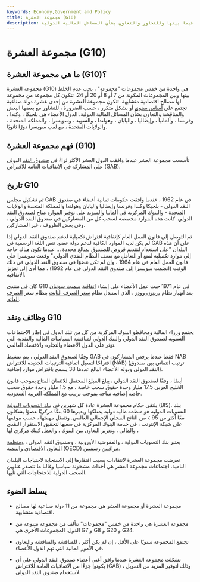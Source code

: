 ```yaml
---
keywords: Economy,Government and Policy
title: مجموعة العشرة (G10)
description: مجموعة العشر هي مجموعة من إحدى عشرة دولة صناعية تجتمع على أساس سنوي للتشاور فيما بينها وللتحاور والتعاون بشأن المسائل المالية الدولية.
---
```


# مجموعة العشرة (G10)
## ما هي مجموعة العشرة (G10)؟

مجموعة العشرة (G10) هي واحدة من خمس مجموعات "مجموعة" ، يجب عدم الخلط بينها وبين المجموعات المكونة من 7 أو 8 أو 20 أو 24. تتكون كل مجموعة من مجموعة لها مصالح اقتصادية متشابهة. تتكون مجموعة العشرة من إحدى عشرة دولة صناعية تجتمع على [أساس سنوي](/annual-basis) أو بشكل متكرر ، حسب الضرورة ، للتشاور مع بعضها البعض والمناقشة والتعاون بشأن المسائل المالية الدولية. الدول الأعضاء هي بلجيكا ، وكندا ، وفرنسا ، وألمانيا ، وإيطاليا ، واليابان ، وهولندا ، والسويد ، وسويسرا ، والمملكة المتحدة ، والولايات المتحدة ، مع لعب سويسرا دورًا ثانويًا.

## فهم مجموعة العشرة (G10)

تأسست مجموعة العشر عندما وافقت الدول العشر الأكثر ثراءً في [صندوق النقد](/imf) الدولي على المشاركة في الاتفاقيات العامة للاقتراض (GAB).

## تاريخ G10

تم تشكيل مجلس GAB في عام 1962 ، عندما وافقت حكومات ثمانية أعضاء في صندوق النقد الدولي - بلجيكا وكندا وفرنسا وإيطاليا واليابان وهولندا والمملكة المتحدة والولايات المتحدة - والبنوك المركزية في ألمانيا والسويد على توفير الموارد متاح لصندوق النقد الدولي. كانت هذه الموارد مخصصة لسحب كل من المشاركين في صندوق النقد الدولي ، وفي بعض الظروف ، غير المشاركين.

تم التوصل إلى قانون العمل العام كإتفاقية اقتراض تكميلية لدعم صندوق النقد الدولي إذا لم يكن لديه الموارد الكافية لدعم دولة عضو. تنص اللغة الرسمية في GAB على أن هذه البلدان "على استعداد لتقديم قروض للصندوق بمبالغ محددة ... عندما تكون هناك حاجة إلى موارد تكميلية لمنع أو التعامل مع ضعف النظام النقدي الدولي." وقعت سويسرا على قانون العمل العام في عام 1964 ، وإن لم تكن عضوًا في صندوق النقد الدولي في ذلك الوقت (انضمت سويسرا إلى صندوق النقد الدولي في عام 1992) ، مما أدى إلى تعزيز الاتفاقية.

كان في منتدى G10 في عام 1971 حيث عمل الأعضاء على إنشاء [اتفاقية](/smithsonian-agreement) [سميث سونيان](/smithsonian-agreement) بعد انهيار نظام [بريتون وودز](/brettonwoodsagreement) ، الذي استبدل نظام [سعر الصرف الثابت](/fixedexchangerate) بنظام سعر [الصرف العائم](/floatingexchangerate).

## وظائف ونقد G10

يجتمع وزراء المالية ومحافظو البنوك المركزية من كل من تلك الدول في إطار الاجتماعات السنوية لصندوق النقد الدولي والبنك الدولي لمناقشة السياسات المالية والنقدية التي تؤثر على الدول الأعضاء والتجارة والاقتصاد العالمي.

وفقًا لصندوق النقد الدولي ، يتم تنشيط GAB فقط عندما يرفض المشاركون في NAB اقتراحًا لتفعيل اتفاقية الترتيبات الجديدة للاقتراض (NAB) (ترتيب ائتماني بين صندوق النقد الدولي ودوله الأعضاء البالغ عددها 38 يسمح باقتراض موارد إضافية).

أيضًا ، وفقًا لصندوق النقد الدولي ، يبلغ المبلغ المحتمل للائتمان المتاح بموجب قانون الخليج العربي 17.5 مليار وحدة حقوق سحب خاصة ، مع 1.5 مليار وحدة حقوق سحب خاصة إضافية متاحة بموجب ترتيب مع المملكة العربية السعودية.

يلتقي حكام مجموعة العشرة عادة كل شهرين في [بنك التسويات الدولية](/bis) (BIS). بنك التسويات الدولية هو منظمة مالية دولية يمتلكها ويديرها 60 بنكًا مركزيًا عضوًا يشكلون معًا أكثر من 95 ٪ من الناتج المحلي الإجمالي العالمي. وتتمثل مهمتها ، حسب موقعها على شبكة الإنترنت ، في خدمة البنوك المركزية في سعيها لتحقيق الاستقرار النقدي والمالي ، وتعزيز التعاون بين البنوك ، والعمل كبنك مركزي لها ،

يعتبر بنك التسويات الدولية ، والمفوضية الأوروبية ، وصندوق النقد الدولي ، [ومنظمة التعاون الاقتصادي والتنمية](/oecd) (OECD) مراقبين رسميين.

تعرضت مجموعة العشرة لانتقادات بسبب افتقارها إلى الاستجابة لاحتياجات البلدان النامية. اجتماعات مجموعة العشر هي أحداث مشحونة سياسيا وغالبا ما تتصدر عناوين الصحف الدولية للاحتجاجات التي تليها.

## يسلط الضوء

- مجموعة العشرة أو مجموعة العشر هي مجموعة من 11 دولة صناعية لها مصالح اقتصادية متشابهة.

- مجموعة العشرة هي واحدة من خمس "مجموعات" تتألف من مجموعة متنوعة من الدول. المجموعات الأخرى هي G7 و G8 و G20 و G24.

- تجتمع المجموعة سنويًا على الأقل ، إن لم يكن أكثر ، للمناقشة والمناقشة والتعاون في الأمور المالية التي تهم الدول الأعضاء.

- تشكلت مجموعة العشرة عندما وافق أغنى أعضاء صندوق النقد الدولي على أن يكونوا جزءًا من الاتفاقيات العامة للاقتراض (GAB) ، وذلك لتوفير المزيد من التمويل لاستخدام صندوق النقد الدولي.

